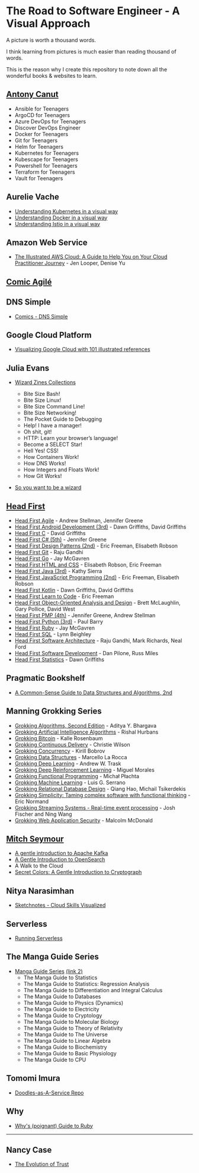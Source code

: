 # The Road to Software Engineer - A Visual Approach <!-- omit in toc -->

A picture is worth a thousand words.

I think learning from pictures is much easier than reading thousand of words.

This is the reason why I create this repository to note down all the wonderful books & websites to learn.

## [Antony Canut](https://github.com/AntonyCanut/AntonyCanut)

- Ansible for Teenagers
- ArgoCD for Teenagers
- Azure DevOps for Teenagers
- Discover DevOps Engineer
- Docker for Teenagers
- Git for Teenagers
- Helm for Teenagers
- Kubernetes for Teenagers
- Kubescape for Teenagers
- Powershell for Teenagers
- Terraform for Teenagers
- Vault for Teenagers

## Aurelie Vache

- [Understanding Kubernetes in a visual way](https://aurelievache.gumroad.com/l/understanding-kubernetes-visual-way)
- [Understanding Docker in a visual way](https://aurelievache.gumroad.com/l/understanding-docker-visual-way)
- [Understanding Istio in a visual way](https://aurelievache.gumroad.com/l/understanding-istio-visual-way)

## Amazon Web Service

- [The Illustrated AWS Cloud: A Guide to Help You on Your Cloud Practitioner Journey](https://illustratedaws.cloud) - Jen Looper, Denise Yu

## [Comic Agilé](https://www.comicagile.net)

## DNS Simple

- [Comics - DNS Simple](https://dnsimple.com/comics)

## Google Cloud Platform

- [Visualizing Google Cloud with 101 illustrated references](https://www.goodreads.com/book/show/60692351-visualizing-google-cloud)

## Julia Evans

- [Wizard Zines Collections](https://wizardzines.com/zines/all-the-zines)
  - Bite Size Bash!
  - Bite Size Linux!
  - Bite Size Command Line!
  - Bite Size Networking!
  - The Pocket Guide to Debugging
  - Help! I have a manager!
  - Oh shit, git!
  - HTTP: Learn your browser’s language!
  - Become a SELECT Star!
  - Hell Yes! CSS!
  - How Containers Work!
  - How DNS Works!
  - How Integers and Floats Work!
  - How Git Works!

- [So you want to be a wizard](https://wizardzines.com/zines/wizard)

## [Head First](https://www.amazon.com/Head-First-Series-Books/b?ie=UTF8&node=8456760011)

- [Head First Agile](https://www.goodreads.com/book/show/30012890-head-first-agile) - Andrew Stellman, Jennifer Greene
- [Head First Android Development (3rd)](https://www.goodreads.com/book/show/59706381-head-first-android-development) - Dawn Griffiths,  David Griffiths
- [Head First C](https://www.goodreads.com/book/show/12447064-head-first-c) - David Griffiths
- [Head First C# (5th)](https://www.goodreads.com/book/show/36954691-head-first-c) - Jennifer Greene
- [Head First Design Patterns (2nd)](https://www.goodreads.com/book/show/56083609-head-first-design-patterns) - Eric Freeman, Elisabeth Robson
- [Head First Git](https://www.goodreads.com/book/show/58230359-head-first-git) - Raju Gandhi
- [Head First Go](https://www.goodreads.com/book/show/36800891-head-first-go) - Jay McGavren
- [Head First HTML and CSS](https://www.goodreads.com/book/show/13355960-head-first-html-and-css) - Elisabeth Robson, Eric Freeman
- [Head First Java (3rd)](https://www.goodreads.com/book/show/231262.Head_First_Java) - Kathy Sierra
- [Head First JavaScript Programming (2nd)](https://www.goodreads.com/book/show/17912853-head-first-javascript-programming) - Eric Freeman, Elisabeth Robson
- [Head First Kotlin](https://www.goodreads.com/book/show/44013141-head-first-kotlin) - Dawn Griffiths, David Griffiths
- [Head First Learn to Code](https://www.goodreads.com/book/show/35355002-head-first-learn-to-code) - Eric Freeman
- [Head First Object-Oriented Analysis and Design](https://www.goodreads.com/book/show/179207.Head_First_Object_Oriented_Analysis_and_Design) - Brett McLaughlin, Gary Pollice, David West
- [Head First PMP (4th)](https://www.goodreads.com/book/show/43196881-head-first-pmp) - Jennifer Greene, Andrew Stellman
- [Head First Python (3rd)](https://www.goodreads.com/book/show/8933914-head-first-python) - Paul Barry
- [Head First Ruby](https://www.goodreads.com/book/show/23466394-head-first-ruby) - Jay McGavren
- [Head First SQL](https://www.goodreads.com/book/show/1782447.Head_First_SQL) - Lynn Beighley
- [Head First Software Architecture](https://www.goodreads.com/book/show/171671941-head-first-software-architecture) - Raju Gandhi, Mark Richards, Neal Ford
- [Head First Software Development](https://www.goodreads.com/book/show/314063.Head_First_Software_Development) - Dan Pilone, Russ Miles
- [Head First Statistics](https://www.goodreads.com/book/show/4419784-head-first-statistics) - Dawn Griffiths

## Pragmatic Bookshelf

- [A Common-Sense Guide to Data Structures and Algorithms, 2nd](https://pragprog.com/titles/jwdsal2/a-common-sense-guide-to-data-structures-and-algorithms-second-edition)

## Manning Grokking Series

- [Grokking Algorithms, Second Edition](https://www.manning.com/books/grokking-algorithms-second-edition) - Aditya Y. Bhargava
- [Grokking Artificial Intelligence Algorithms](https://www.manning.com/books/grokking-artificial-intelligence-algorithms) - Rishal Hurbans
- [Grokking Bitcoin](https://www.manning.com/books/grokking-bitcoin) - Kalle Rosenbaum
- [Grokking Continuous Delivery](https://www.manning.com/books/grokking-continuous-delivery) - Christie Wilson
- [Grokking Concurrency](https://www.manning.com/books/grokking-concurrency) - Kirill Bobrov
- [Grokking Data Structures](https://www.manning.com/books/grokking-data-structures) - Marcello La Rocca
- [Grokking Deep Learning](https://www.manning.com/books/grokking-deep-learning) - Andrew W. Trask
- [Grokking Deep Reinforcement Learning](https://www.manning.com/books/grokking-deep-reinforcement-learning) - Miguel Morales
- [Grokking Functional Programming](https://www.manning.com/books/grokking-functional-programming) - Michał Płachta
- [Grokking Machine Learning](https://www.manning.com/books/grokking-machine-learning) - Luis G. Serrano
- [Grokking Relational Database Design](https://www.manning.com/books/grokking-relational-database-design) - Qiang Hao, Michail Tsikerdekis
- [Grokking Simplicity: Taming complex software with functional thinking](https://www.manning.com/books/grokking-simplicity) - Eric Normand
- [Grokking Streaming Systems - Real-time event processing](https://www.manning.com/books/grokking-streaming-systems) - Josh Fischer and Ning Wang
- [Grokking Web Application Security](https://www.manning.com/books/grokking-web-application-security) - Malcolm McDonald

## [Mitch Seymour](https://roundrobin.pub)

- [A gentle introduction to Apache Kafka](https://www.gentlydownthe.stream)
- [A Gentle Introduction to OpenSearch](https://opensearch.roundrobin.pub)
- A Walk to the Cloud
- [Secret Colors: A Gentle Introduction to Cryptograph](https://roundrobin.pub/pages/secret-colors-announcement)

## Nitya Narasimhan

- [Sketchnotes - Cloud Skills Visualized](https://cloud-skills.dev)

## Serverless

- [Running Serverless](https://runningserverless.com)

## The Manga Guide Series

- [Manga Guide Series](https://nostarch.com/manga-guide-13-book-set) [(link 2)](https://www.ohmsha.co.jp/english/manga.htm)
  - The Manga Guide to Statistics
  - The Manga Guide to Statistics: Regression Analysis
  - The Manga Guide to Differentiation and Integral Calculus
  - The Manga Guide to Databases
  - The Manga Guide to Physics (Dynamics)
  - The Manga Guide to Electricity
  - The Manga Guide to Cryptology
  - The Manga Guide to Molecular Biology
  - The Manga Guide to Theory of Relativity
  - The Manga Guide to The Universe
  - The Manga Guide to Linear Algebra
  - The Manga Guide to Biochemistry
  - The Manga Guide to Basic Physiology
  - The Manga Guide to CPU

## Tomomi Imura

- [Doodles-as-A-Service Repo](https://github.com/girliemac/a-picture-is-worth-a-1000-words "https://github.com/girliemac/a-picture-is-worth-a-1000-words")

## Why

- [Why's (poignant) Guide to Ruby](https://poignant.guide)

---

## Nancy Case

- [The Evolution of Trust](https://ncase.me/trust "https://ncase.me/trust")
